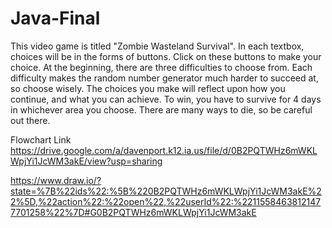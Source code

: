 # Java-Final

This video game is titled "Zombie Wasteland Survival". In each textbox, choices will be in the forms of buttons. Click on these buttons to make your choice. At the beginning, there are three difficulties to choose from. Each difficulty makes the random number generator much harder to succeed at, so choose wisely. The choices you make will reflect upon how you continue, and what you can achieve. To win, you have to survive for 4 days in whichever area you choose. There are many ways to die, so be careful out there.

Flowchart Link https://drive.google.com/a/davenport.k12.ia.us/file/d/0B2PQTWHz6mWKLWpjYi1JcWM3akE/view?usp=sharing

https://www.draw.io/?state=%7B%22ids%22:%5B%220B2PQTWHz6mWKLWpjYi1JcWM3akE%22%5D,%22action%22:%22open%22,%22userId%22:%22115584638121477701258%22%7D#G0B2PQTWHz6mWKLWpjYi1JcWM3akE
